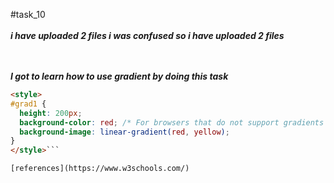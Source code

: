 #task_10
<br></br>
***i have uploaded 2 files i was confused so i have uploaded  2 files***

<br></br>
***I got to learn how to use gradient by doing this task***
```html
<style>
#grad1 {
  height: 200px;
  background-color: red; /* For browsers that do not support gradients */
  background-image: linear-gradient(red, yellow);
}
</style>```

[references](https://www.w3schools.com/)
